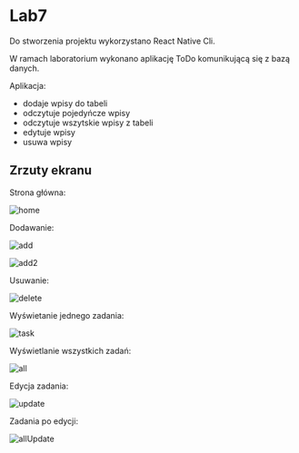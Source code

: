 # Lab7
Do stworzenia projektu wykorzystano React Native Cli.

W ramach laboratorium wykonano aplikację ToDo komunikującą się z bazą danych.

Aplikacja:
- dodaje wpisy do tabeli
- odczytuje pojedyńcze wpisy 
- odczytuje wszytskie wpisy z tabeli
- edytuje wpisy
- usuwa wpisy


## Zrzuty ekranu

Strona główna:

![home](images/home.png)

Dodawanie:

![add](images/add.png)

![add2](images/add2.png)

Usuwanie:

![delete](images/delete.png)

Wyświetanie jednego zadania:

![task](images/task.png)

Wyświetlanie wszystkich zadań: 

![all](images/all.png)

Edycja zadania:

![update](images/update.png)

Zadania po edycji:

![allUpdate](images/allUpdate.png)


